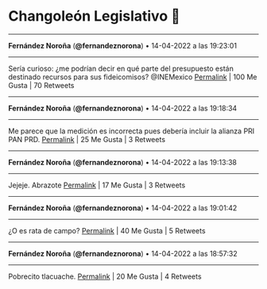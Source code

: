 # Changoleón Legislativo 🙈
*****
**Fernández Noroña** (**@fernandeznorona**) • 14-04-2022 a las 19:23:01
*****
Sería curioso: ¿me podrían decir en qué parte del presupuesto están destinado recursos para sus fideicomisos? @INEMexico
[Permalink](https://twitter.com/fernandeznorona/status/1514806474731532297) | 100 Me Gusta | 70 Retweets
*****
**Fernández Noroña** (**@fernandeznorona**) • 14-04-2022 a las 19:18:34
*****
Me parece que la medición es incorrecta pues debería incluir la alianza PRI PAN PRD.
[Permalink](https://twitter.com/fernandeznorona/status/1514805354936242180) | 25 Me Gusta | 3 Retweets
*****
**Fernández Noroña** (**@fernandeznorona**) • 14-04-2022 a las 19:13:38
*****
Jejeje. Abrazote
[Permalink](https://twitter.com/fernandeznorona/status/1514804112092635141) | 17 Me Gusta | 3 Retweets
*****
**Fernández Noroña** (**@fernandeznorona**) • 14-04-2022 a las 19:01:42
*****
¿O es rata de campo?
[Permalink](https://twitter.com/fernandeznorona/status/1514801109008674826) | 40 Me Gusta | 5 Retweets
*****
**Fernández Noroña** (**@fernandeznorona**) • 14-04-2022 a las 18:57:32
*****
Pobrecito tlacuache.
[Permalink](https://twitter.com/fernandeznorona/status/1514800059585425409) | 20 Me Gusta | 4 Retweets